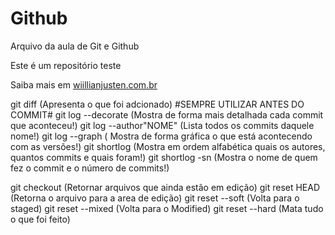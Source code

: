 # Github

Arquivo da aula de Git e Github

Este é um repositório teste

Saiba mais em [wiillianjusten.com.br](http://willianjusten.com.br)

git diff (Apresenta o que foi adcionado) #SEMPRE UTILIZAR ANTES DO COMMIT#
git log --decorate (Mostra de forma mais detalhada cada commit que aconteceu!)
git log --author"NOME" (Lista todos os commits daquele nome!)
git log --graph ( Mostra de forma gráfica o que está acontecendo com as versões!) 
git shortlog (Mostra em ordem alfabética quais os autores, quantos commits e quais foram!)
git shortlog -sn (Mostra o nome de quem fez o commit e o número de commits!)

git checkout (Retornar arquivos que ainda estão em edição)
git reset HEAD (Retorna o arquivo para a area de edição)
git reset --soft (Volta para o staged)
git reset --mixed (Volta para o Modified)
git reset --hard (Mata tudo o que foi feito)
